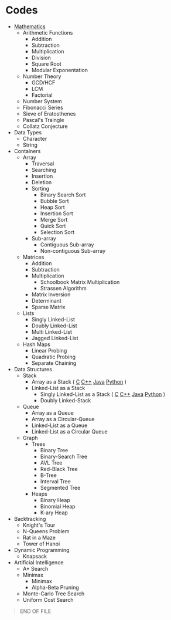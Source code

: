 # Codes
- [Mathematics](https://en.wikipedia.org/wiki/Computational_complexity_of_mathematical_operations)
  - Arithmetic Functions
    - Addition
    - Subtraction
    - Multiplication
    - Division
    - Square Root
    - Modular Exponentation
  - Number Theory
    - GCD/HCF
    - LCM
    - Factorial
  - Number System
  - Fibonacci Series
  - Sieve of Eratosthenes
  - Pascal's Traingle
  - Collatz Conjecture
- Data Types
  - Character
  - String
- Containers
  - Array
    - Traversal
    - Searching
    - Insertion
    - Deletion
    - Sorting
      - Binary Search Sort
      - Bubble Sort
      - Heap Sort
      - Insertion Sort
      - Merge Sort
      - Quick Sort
      - Selection Sort
    - Sub-array
      - Contiguous Sub-array
      - Non-contiguous Sub-array
  - Matrices
    - Addition
    - Subtraction
    - Multiplication
      - Schoolbook Matrix Multiplication
      - Strassen Algorithm
    - Matrix Inversion
    - Determinant
    - Sparse Matrix
  - Lists
    - Singly Linked-List
    - Doubly Linked-List
    - Multi Linked-List
    - Jagged Linked-List
  - Hash Maps
    - Linear Probing
    - Quadratic Probing
    - Separate Chaining
- Data Structures
  - Stack
    - Array as a Stack (
    [C](Data-Structures/Stacks/Stack/Stack.c) 
    [C++](Data-Structures/Stacks/Stack/Stack.cpp) 
    [Java](Data-Structures/Stacks/Stack/Stack.java) 
    [Python](Data-Structures/Stacks/Stack/Stack.py)
    )
    - Linked-List as a Stack
      - Singly Linked-List as a Stack (
      [C](Data-Structures/Stacks/Stack/Singly-Linked-Stack.c) 
      [C++](Data-Structures/Stacks/Stack/Singly-Linked-Stack.cpp) 
      [Java](Data-Structures/Stacks/Stack/Singly-Linked-Stack.java) 
      [Python](Data-Structures/Stacks/Stack/Singly-Linked-Stack.py)
      )
      - Doubly Linked-Stack
  - Queue
    - Array as a Queue
    - Array as a Circular-Queue
    - Linked-List as a Queue
    - Linked-List as a Circular Queue
  - Graph
    - Trees
      - Binary Tree
      - Binary-Search Tree
      - AVL Tree
      - Red-Black Tree
      - B-Tree
      - Interval Tree
      - Segmented Tree
    - Heaps
      - Binary Heap
      - Binomial Heap
      - K-ary Heap
- Backtracking
  - Knight's Tour
  - N-Queens Problem
  - Rat in a Maze
  - Tower of Hanoi
- Dynamic Programming
  - Knapsack
- Artificial Intelligence
  - A* Search
  - Minimax
    - Minimax
    - Alpha-Beta Pruning
  - Monte-Carlo Tree Search
  - Uniform Cost Search

> END OF FILE
